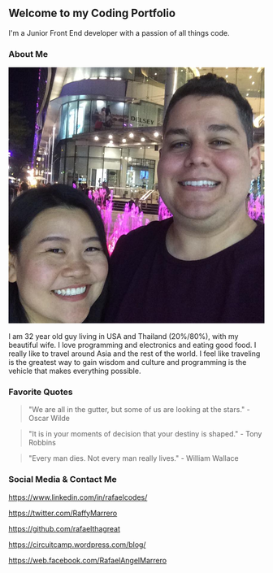 ## Welcome to my Coding Portfolio
I'm a Junior Front End developer with a passion of all things code.

### About Me

![bio pic](https://github.com/RafaelThaGreat/RaffyPortfolio/blob/master/42996816_10215130153840703_2394711186852544512_n.jpg "Me 'Raff' and my wife 'Milky'")

I am 32 year old guy living in USA and Thailand (20%/80%), with my beautiful wife. I love programming and electronics and eating good food. I really like to travel around Asia and the rest of the world. I feel like traveling is the greatest way to gain wisdom and culture and programming is the vehicle that makes everything possible.


### Favorite Quotes
> "We are all in the gutter, but some of us are looking at the stars." - Oscar Wilde

> "It is in your moments of decision that your destiny is shaped." - Tony Robbins

> "Every man dies. Not every man really lives." - William Wallace


### Social Media & Contact Me

https://www.linkedin.com/in/rafaelcodes/

https://twitter.com/RaffyMarrero

https://github.com/rafaelthagreat

https://circuitcamp.wordpress.com/blog/

https://web.facebook.com/RafaelAngelMarrero

